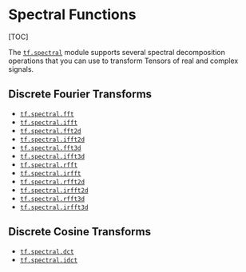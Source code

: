 # Spectral Functions

[TOC]

The <a href="../../api_docs/python/tf/spectral.md"><code>tf.spectral</code></a> module supports several spectral decomposition operations
that you can use to transform Tensors of real and complex signals.

<h2 id="Discrete_Fourier_Transforms">Discrete Fourier Transforms</h2>

*   <a href="../../api_docs/python/tf/fft.md"><code>tf.spectral.fft</code></a>
*   <a href="../../api_docs/python/tf/ifft.md"><code>tf.spectral.ifft</code></a>
*   <a href="../../api_docs/python/tf/fft2d.md"><code>tf.spectral.fft2d</code></a>
*   <a href="../../api_docs/python/tf/ifft2d.md"><code>tf.spectral.ifft2d</code></a>
*   <a href="../../api_docs/python/tf/fft3d.md"><code>tf.spectral.fft3d</code></a>
*   <a href="../../api_docs/python/tf/ifft3d.md"><code>tf.spectral.ifft3d</code></a>
*   <a href="../../api_docs/python/tf/spectral/rfft.md"><code>tf.spectral.rfft</code></a>
*   <a href="../../api_docs/python/tf/spectral/irfft.md"><code>tf.spectral.irfft</code></a>
*   <a href="../../api_docs/python/tf/spectral/rfft2d.md"><code>tf.spectral.rfft2d</code></a>
*   <a href="../../api_docs/python/tf/spectral/irfft2d.md"><code>tf.spectral.irfft2d</code></a>
*   <a href="../../api_docs/python/tf/spectral/rfft3d.md"><code>tf.spectral.rfft3d</code></a>
*   <a href="../../api_docs/python/tf/spectral/irfft3d.md"><code>tf.spectral.irfft3d</code></a>

<h2 id="Discrete_Cosine_Transforms">Discrete Cosine Transforms</h2>

*   <a href="../../api_docs/python/tf/spectral/dct.md"><code>tf.spectral.dct</code></a>
*   <a href="../../api_docs/python/tf/spectral/idct.md"><code>tf.spectral.idct</code></a>
